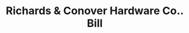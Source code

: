 ---
doi: 10.7916/D883543F
date_other: '1895'
date_other_textual: '1895'
form: printed ephemera
genre:
- Invoices
name:
- Richards & Conover Hardware Co.
object_in_context_url: https://biggert.cul.columbia.edu/items/view/ave_biggert_00694
subject_hierarchical_geographic:
- Kansas City, Missouri, United States
subject_name:
- Richards & Conover Hardware Co.
title: Richards & Conover Hardware Co.. Bill
sort_title: Richards & Conover Hardware Co.. Bill
call_number: ave_biggert_00694
coordinates:
- 39.099722222222226,-94.57833333333333
pid: ave_biggert_00694
identifiers: ave_biggert_00694
thumbnail: false
permalink: /biggert/ave_biggert_00694/
layout: iiif-image-page
---